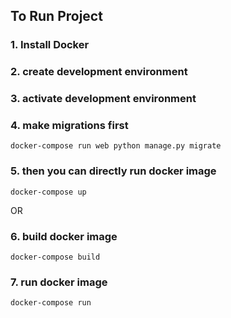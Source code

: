 ## To Run Project 
### 1. Install Docker
### 2. create development environment
### 3. activate development environment

<!-- ```
$ docker-compose build
$ docker-compose up
```      -->

### 4. make migrations first
```
docker-compose run web python manage.py migrate
```
### 5. then you can directly run docker image
```
docker-compose up
```
OR

### 6. build docker image
```
docker-compose build
```
### 7. run docker image
```
docker-compose run
```